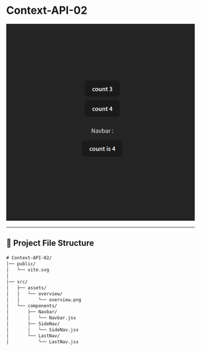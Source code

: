 # Context-API-02

![overview](./src/assets/overview/overview.png)
 
---
## 📂 Project File Structure
```
# Context-API-02/
│── public/   
│   └── vite.svg
│
│── src/
│   ├── assets/
│   │   └── overview/
│   │       └── overview.png                
│   └── components/
│       ├── Navbar/
│       │   └── Navbar.jsx
│       ├── SideNav/
│       │   └── SideNav.jsx
│       └── LastNav/
│           └── LastNav.jsx


```